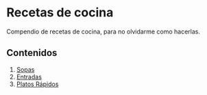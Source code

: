 # Recetas de cocina

Compendio de recetas de cocina, para no olvidarme como hacerlas.

## Contenidos
1. [Sopas](sopas.md)
2. [Entradas](entradas.md)
3. [Platos Rápidos](platos-rapidos.md)

